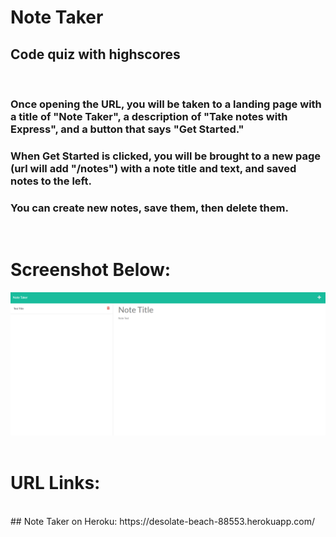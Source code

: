 # Note Taker
## Code quiz with highscores
<br>

### Once opening the URL, you will be taken to a landing page with a title of "Note Taker", a description of "Take notes with Express", and a button that says "Get Started."

### When Get Started is clicked, you will be brought to a new page (url will add "/notes") with a note title and text, and saved notes to the left.
### You can create new notes, save them, then delete them.
<br>


# Screenshot Below:
![Password Generator Screenshot](./public/assets/images/demo.jpg "Note Taker")
<br>
<br>

# URL Links:
<br>
## Note Taker on Heroku: https://desolate-beach-88553.herokuapp.com/ 
